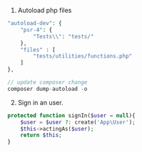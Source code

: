 1. Autoload php files
```php
"autoload-dev": {
    "psr-4": {
        "Tests\\": "tests/"
    },
    "files" : [
        "tests/utilities/functions.php"
    ]
},

// update composer change
composer dump-autoload -o
```

2. Sign in an user. 
```php
protected function signIn($user = null){
    $user = $user ?: create('App\User');
    $this->actingAs($user);
    return $this;
}
```